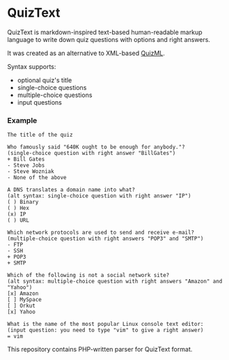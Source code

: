 # QuizText

QuizText is markdown-inspired text-based human-readable markup language
to write down quiz questions with options and right answers.

It was created as an alternative to XML-based [QuizML](http://theses.lib.polyu.edu.hk/handle/200/3476).

Syntax supports:
- optional quiz's title
- single-choice questions
- multiple-choice questions
- input questions

### Example

```
The title of the quiz

Who famously said "640K ought to be enough for anybody."?
(single-choice question with right answer "BillGates")
+ Bill Gates
- Steve Jobs
- Steve Wozniak
- None of the above

A DNS translates a domain name into what?
(alt syntax: single-choice question with right answer "IP")
( ) Binary
( ) Hex
(x) IP
( ) URL

Which network protocols are used to send and receive e-mail?
(multiple-choice question with right answers "POP3" and "SMTP")
- FTP
- SSH
+ POP3
+ SMTP

Which of the following is not a social network site?
(alt syntax: multiple-choice question with right answers "Amazon" and "Yahoo")
[x] Amazon
[ ] MySpace
[ ] Orkut
[x] Yahoo

What is the name of the most popular Linux console text editor:
(input question: you need to type "vim" to give a right answer)
= vim
```

This repository contains PHP-written parser for QuizText format.
